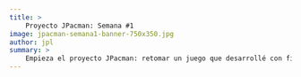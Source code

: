 ```yaml
---
title: >
    Proyecto JPacman: Semana #1
image: jpacman-semana1-banner-750x350.jpg
author: jpl
summary: >
    Empieza el proyecto JPacman: retomar un juego que desarrollé con fines no comerciales hace mucho tiempo. ¡Descarga la versión original construida en 1999!
---
```


